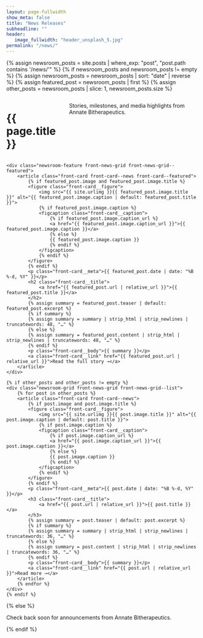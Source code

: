 ```yaml
---
layout: page-fullwidth
show_meta: false
title: "News Releases"
subheadline: ""
header:
   image_fullwidth: "header_unsplash_5.jpg"
permalink: "/news/"
---
```

{% assign newsroom_posts = site.posts | where_exp: "post", "post.path contains '/news/'" %}
{% if newsroom_posts and newsroom_posts != empty %}
{% assign newsroom_posts = newsroom_posts | sort: "date" | reverse %}
{% assign featured_post = newsroom_posts | first %}
{% assign other_posts = newsroom_posts | slice: 1, newsroom_posts.size %}

<div class="newsroom front-section front-section--light">
    <div class="row front-section__header">
        <div class="small-12 columns">
            <h1>{{ page.title }}</h1>
            <p class="front-section__subtitle">Stories, milestones, and media highlights from Annate Bitherapeutics.</p>
        </div>
    </div>

    <div class="newsroom-feature front-news-grid front-news-grid--featured">
        <article class="front-card front-card--news front-card--featured">
            {% if featured_post.image and featured_post.image.title %}
            <figure class="front-card__figure">
                <img src="{{ site.urlimg }}{{ featured_post.image.title }}" alt="{{ featured_post.image.caption | default: featured_post.title }}">
                {% if featured_post.image.caption %}
                <figcaption class="front-card__caption">
                    {% if featured_post.image.caption_url %}
                    <a href="{{ featured_post.image.caption_url }}">{{ featured_post.image.caption }}</a>
                    {% else %}
                    {{ featured_post.image.caption }}
                    {% endif %}
                </figcaption>
                {% endif %}
            </figure>
            {% endif %}
            <p class="front-card__meta">{{ featured_post.date | date: "%B %-d, %Y" }}</p>
            <h2 class="front-card__title">
                <a href="{{ featured_post.url | relative_url }}">{{ featured_post.title }}</a>
            </h2>
            {% assign summary = featured_post.teaser | default: featured_post.excerpt %}
            {% if summary %}
            {% assign summary = summary | strip_html | strip_newlines | truncatewords: 48, "…" %}
            {% else %}
            {% assign summary = featured_post.content | strip_html | strip_newlines | truncatewords: 48, "…" %}
            {% endif %}
            <p class="front-card__body">{{ summary }}</p>
            <a class="front-card__link" href="{{ featured_post.url | relative_url }}">Read the full story →</a>
        </article>
    </div>

    {% if other_posts and other_posts != empty %}
    <div class="newsroom-grid front-news-grid front-news-grid--list">
        {% for post in other_posts %}
        <article class="front-card front-card--news">
            {% if post.image and post.image.title %}
            <figure class="front-card__figure">
                <img src="{{ site.urlimg }}{{ post.image.title }}" alt="{{ post.image.caption | default: post.title }}">
                {% if post.image.caption %}
                <figcaption class="front-card__caption">
                    {% if post.image.caption_url %}
                    <a href="{{ post.image.caption_url }}">{{ post.image.caption }}</a>
                    {% else %}
                    {{ post.image.caption }}
                    {% endif %}
                </figcaption>
                {% endif %}
            </figure>
            {% endif %}
            <p class="front-card__meta">{{ post.date | date: "%B %-d, %Y" }}</p>
            <h3 class="front-card__title">
                <a href="{{ post.url | relative_url }}">{{ post.title }}</a>
            </h3>
            {% assign summary = post.teaser | default: post.excerpt %}
            {% if summary %}
            {% assign summary = summary | strip_html | strip_newlines | truncatewords: 36, "…" %}
            {% else %}
            {% assign summary = post.content | strip_html | strip_newlines | truncatewords: 36, "…" %}
            {% endif %}
            <p class="front-card__body">{{ summary }}</p>
            <a class="front-card__link" href="{{ post.url | relative_url }}">Read more →</a>
        </article>
        {% endfor %}
    </div>
    {% endif %}
</div>
{% else %}
<div class="front-news-empty">
    <p class="front-section__empty">Check back soon for announcements from Annate Bitherapeutics.</p>
</div>
{% endif %}
